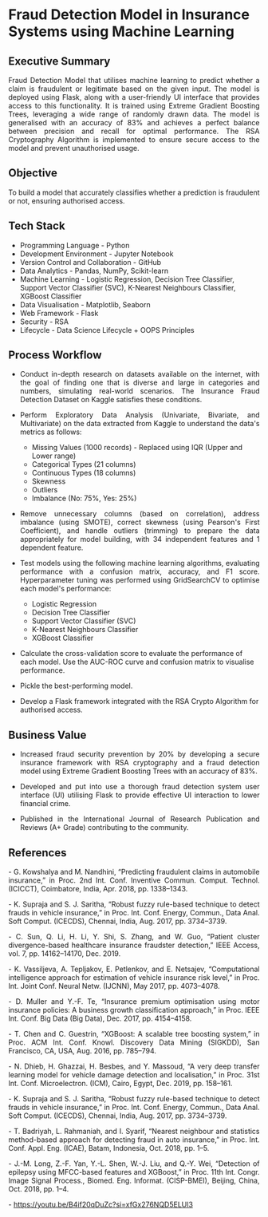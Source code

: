 # Fraud Detection Model in Insurance Systems using Machine Learning

<h2 align="left">Executive Summary</h2>

<p align="justify"> Fraud Detection Model that utilises machine learning to predict whether a claim is fraudulent or legitimate based on the given input. The model is deployed using Flask, along with a user-friendly UI interface that provides access to this functionality. It is trained using Extreme Gradient Boosting Trees, leveraging a wide range of randomly drawn data. The model is generalised with an accuracy of 83% and achieves a perfect balance between precision and recall for optimal performance. The RSA Cryptography Algorithm is implemented to ensure secure access to the model and prevent unauthorised usage. </p>

<h2 align = "left">Objective</h2>

<p align="justify"> To build a model that accurately classifies whether a prediction is fraudulent or not, ensuring authorised access.</p>

<h2 align="left">Tech Stack</h2>

- Programming Language - Python  
- Development Environment - Jupyter Notebook  
- Version Control and Collaboration - GitHub  
- Data Analytics - Pandas, NumPy, Scikit-learn  
- Machine Learning - Logistic Regression, Decision Tree Classifier, Support Vector Classifier (SVC), K-Nearest Neighbours Classifier, XGBoost Classifier  
- Data Visualisation - Matplotlib, Seaborn  
- Web Framework - Flask  
- Security - RSA
- Lifecycle - Data Science Lifecycle + OOPS Principles

<h2 align="left">Process Workflow</h2>

- <p align="justify">Conduct in-depth research on datasets available on the internet, with the goal of finding one that is diverse and large in categories and numbers, simulating real-world scenarios. The Insurance Fraud Detection Dataset on Kaggle satisfies these conditions.</p>

- <p align="justify">Perform Exploratory Data Analysis (Univariate, Bivariate, and Multivariate) on the data extracted from Kaggle to understand the data's metrics as follows:</p>

  - Missing Values (1000 records) - Replaced using IQR (Upper and Lower range)
  - Categorical Types (21 columns)
  - Continuous Types (18 columns)
  - Skewness
  - Outliers
  - Imbalance (No: 75%, Yes: 25%)

- <p align="justify">Remove unnecessary columns (based on correlation), address imbalance (using SMOTE), correct skewness (using Pearson's First Coefficient), and handle outliers (trimming) to prepare the data appropriately for model building, with 34 independent features and 1 dependent feature.</p>

- <p align="justify">Test models using the following machine learning algorithms, evaluating performance with a confusion matrix, accuracy, and F1 score. Hyperparameter tuning was performed using GridSearchCV to optimise each model's performance:</p>

  - Logistic Regression
  - Decision Tree Classifier
  - Support Vector Classifier (SVC)
  - K-Nearest Neighbours Classifier
  - XGBoost Classifier

- Calculate the cross-validation score to evaluate the performance of each model. Use the AUC-ROC curve and confusion matrix to visualise performance.

- Pickle the best-performing model.

- Develop a Flask framework integrated with the RSA Crypto Algorithm for authorised access.

<h2 align="left">Business Value</h2>

- <p align="justify"> Increased fraud security prevention by 20% by developing a secure insurance framework with RSA cryptography and a fraud detection model using Extreme Gradient Boosting Trees with an accuracy of 83%.</p>

- <p align="justify"> Developed and put into use a thorough fraud detection system user interface (UI) utilising Flask to provide effective UI interaction to lower financial crime.</p>

- <p align="justify"> Published in the International Journal of Research Publication and Reviews (A+ Grade) contributing to the community. </p>

<h2 align="left">References</h2>

<p align="justify">- G. Kowshalya and M. Nandhini, “Predicting fraudulent claims in automobile insurance,” in Proc. 2nd Int. Conf. Inventive Commun. Comput. Technol. (ICICCT), Coimbatore, India, Apr. 2018, pp. 1338–1343.</p>

<p align="justify">- K. Supraja and S. J. Saritha, “Robust fuzzy rule-based technique to detect frauds in vehicle insurance,” in Proc. Int. Conf. Energy, Commun., Data Anal. Soft Comput. (ICECDS), Chennai, India, Aug. 2017, pp. 3734–3739.</p>

<p align="justify">- C. Sun, Q. Li, H. Li, Y. Shi, S. Zhang, and W. Guo, “Patient cluster divergence-based healthcare insurance fraudster detection,” IEEE Access, vol. 7, pp. 14162–14170, Dec. 2019.</p>

<p align="justify">- K. Vassiljeva, A. Tepljakov, E. Petlenkov, and E. Netsajev, “Computational intelligence approach for estimation of vehicle insurance risk level,” in Proc. Int. Joint Conf. Neural Netw. (IJCNN), May 2017, pp. 4073–4078.</p>

<p align="justify">- D. Muller and Y.-F. Te, “Insurance premium optimisation using motor insurance policies: A business growth classification approach,” in Proc. IEEE Int. Conf. Big Data (Big Data), Dec. 2017, pp. 4154–4158.</p>

<p align="justify">- T. Chen and C. Guestrin, “XGBoost: A scalable tree boosting system,” in Proc. ACM Int. Conf. Knowl. Discovery Data Mining (SIGKDD), San Francisco, CA, USA, Aug. 2016, pp. 785–794.</p>

<p align="justify">- N. Dhieb, H. Ghazzai, H. Besbes, and Y. Massoud, “A very deep transfer learning model for vehicle damage detection and localisation,” in Proc. 31st Int. Conf. Microelectron. (ICM), Cairo, Egypt, Dec. 2019, pp. 158–161.</p>

<p align="justify">- K. Supraja and S. J. Saritha, “Robust fuzzy rule-based technique to detect frauds in vehicle insurance,” in Proc. Int. Conf. Energy, Commun., Data Anal. Soft Comput. (ICECDS), Chennai, India, Aug. 2017, pp. 3734–3739.</p>

<p align="justify">- T. Badriyah, L. Rahmaniah, and I. Syarif, “Nearest neighbour and statistics method-based approach for detecting fraud in auto insurance,” in Proc. Int. Conf. Appl. Eng. (ICAE), Batam, Indonesia, Oct. 2018, pp. 1–5.</p>

<p align="justify">- J.-M. Long, Z.-F. Yan, Y.-L. Shen, W.-J. Liu, and Q.-Y. Wei, “Detection of epilepsy using MFCC-based features and XGBoost,” in Proc. 11th Int. Congr. Image Signal Process., Biomed. Eng. Informat. (CISP-BMEI), Beijing, China, Oct. 2018, pp. 1–4.</p>

<p align="justify">- <a href="https://youtu.be/B4if20qDuZc?si=xfGx276NQD5ELUl3">https://youtu.be/B4if20qDuZc?si=xfGx276NQD5ELUl3</a></p>
